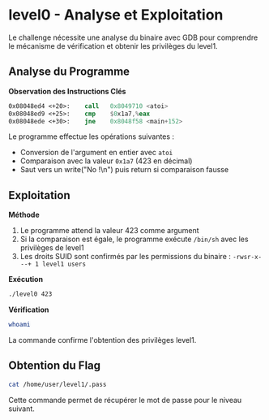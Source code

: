 # level0 - Analyse et Exploitation

Le challenge nécessite une analyse du binaire avec GDB pour comprendre le mécanisme de vérification et obtenir les privilèges du level1.

## Analyse du Programme

**Observation des Instructions Clés**
```nasm
0x08048ed4 <+20>:    call   0x8049710 <atoi>
0x08048ed9 <+25>:    cmp    $0x1a7,%eax
0x08048ede <+30>:    jne    0x8048f58 <main+152>
```

Le programme effectue les opérations suivantes :
- Conversion de l'argument en entier avec `atoi`
- Comparaison avec la valeur `0x1a7` (423 en décimal)
- Saut vers un write("No !\n") puis return si comparaison fausse

## Exploitation

**Méthode**
1. Le programme attend la valeur 423 comme argument
2. Si la comparaison est égale, le programme exécute `/bin/sh` avec les privilèges de level1
3. Les droits SUID sont confirmés par les permissions du binaire : `-rwsr-x---+ 1 level1 users`

**Exécution**
```bash
./level0 423
```

**Vérification**
```bash
whoami
```
La commande confirme l'obtention des privilèges level1.

## Obtention du Flag
```bash
cat /home/user/level1/.pass
```

Cette commande permet de récupérer le mot de passe pour le niveau suivant.
